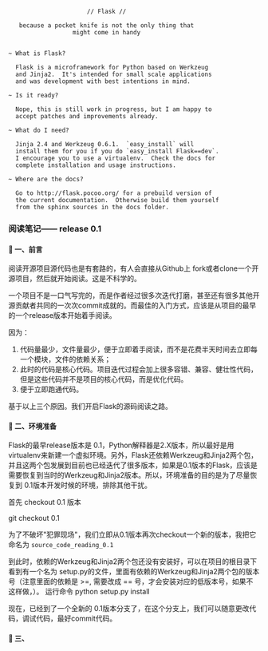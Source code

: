 
                          // Flask //

       because a pocket knife is not the only thing that
                      might come in handy


    ~ What is Flask?

      Flask is a microframework for Python based on Werkzeug
      and Jinja2.  It's intended for small scale applications
      and was development with best intentions in mind.

    ~ Is it ready?

      Nope, this is still work in progress, but I am happy to
      accept patches and improvements already.

    ~ What do I need?

      Jinja 2.4 and Werkzeug 0.6.1.  `easy_install` will
      install them for you if you do `easy_install Flask==dev`.
      I encourage you to use a virtualenv.  Check the docs for
      complete installation and usage instructions.

    ~ Where are the docs?

      Go to http://flask.pocoo.org/ for a prebuild version of
      the current documentation.  Otherwise build them yourself
      from the sphinx sources in the docs folder.

### 阅读笔记—— release 0.1

#### 🐍 一、前言

阅读开源项目源代码也是有套路的，有人会直接从Github上 fork或者clone一个开源项目，然后就开始阅读。这是不科学的。

一个项目不是一口气写完的，而是作者经过很多次迭代打磨，甚至还有很多其他开源贡献者共同的一次次commit成就的。而最佳的入门方式，应该是从项目的最早的一个release版本开始着手阅读。

因为：
1. 代码量最少，文件量最少，便于立即着手阅读，而不是花费半天时间去立即每一个模块，文件的依赖关系；
2. 此时的代码是核心代码。项目迭代过程会加上很多容错、兼容、健壮性代码，但是这些代码并不是项目的核心代码，而是优化代码。
3. 便于立即跑通代码。

基于以上三个原因。我们开启Flask的源码阅读之路。

#### 🐍 二、环境准备

Flask的最早release版本是 0.1，Python解释器是2.X版本，所以最好是用virtualenv来新建一个虚拟环境。另外，Flask还依赖Werkzeug和Jinja2两个包，
并且这两个包发展到目前也已经迭代了很多版本，如果是0.1版本的Flask，应该是需要恢复到当时的Werkzeug和Jinja2版本。所以，环境准备的目的是为了尽量恢复到
0.1版本开发时候的环境，排除其他干扰。

首先 checkout 0.1 版本

git checkout 0.1

为了不破坏"犯罪现场"，我们立即从0.1版本再次checkout一个新的版本，我把它命名为 `source_code_reading_0.1`

到此时，依赖的Werkzeug和Jinja2两个包还没有安装好，可以在项目的根目录下看到有一个名为 setup.py的文件，里面有依赖的Werkzeug和Jinja2两个包的版本号（注意里面的依赖是 >=, 需要改成 == 号，才会安装对应的低版本号，如果不这样做，）。
运行命令 python setup.py install

现在，已经到了一个全新的 0.1版本分支了，在这个分支上，我们可以随意更改代码，调试代码，最好commit代码。


#### 🐍 三、
